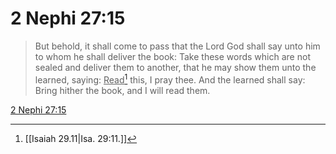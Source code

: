 # 2 Nephi 27:15

> But behold, it shall come to pass that the Lord God shall say unto him to whom he shall deliver the book: Take these words which are not sealed and deliver them to another, that he may show them unto the learned, saying: <u>Read</u>[^a] this, I pray thee. And the learned shall say: Bring hither the book, and I will read them.

[2 Nephi 27:15](https://www.churchofjesuschrist.org/study/scriptures/bofm/2-ne/27?lang=eng&id=p15#p15)


[^a]: [[Isaiah 29.11|Isa. 29:11.]]
